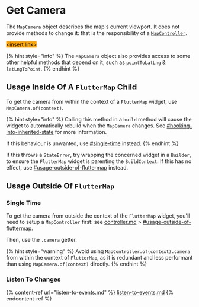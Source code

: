 # Get Camera

The `MapCamera` object describes the map's current viewport. It does not provide methods to change it: that is the responsibility of a [`MapController`](controller.md).

<mark style="background-color:orange;">\<insert link></mark>

{% hint style="info" %}
The `MapCamera` object also provides access to some other helpful methods that depend on it, such as `pointToLatLng` & `latLngToPoint`.
{% endhint %}

## Usage Inside Of A `FlutterMap` Child

To get the camera from within the context of a `FlutterMap` widget, use `MapCamera.of(context)`.

{% hint style="info" %}
Calling this method in a `build` method will cause the widget to automatically rebuild when the `MapCamera` changes. See [#hooking-into-inherited-state](../../plugins/making-a-plugin/creating-new-layers.md#hooking-into-inherited-state "mention") for more information.

If this behaviour is unwanted, use [#single-time](get-camera.md#single-time "mention") instead.
{% endhint %}

If this throws a `StateError`, try wrapping the concerned widget in a `Builder`, to ensure the `FlutterMap` widget is parenting the `BuildContext`. If this has no effect, use [#usage-outside-of-fluttermap](get-camera.md#usage-outside-of-fluttermap "mention") instead.

## Usage Outside Of `FlutterMap`

### Single Time

To get the camera from outside the context of the `FlutterMap` widget, you'll need to setup a `MapController` first: see [controller.md](controller.md "mention") > [#usage-outside-of-fluttermap](controller.md#usage-outside-of-fluttermap "mention").

Then, use the `.camera` getter.

{% hint style="warning" %}
Avoid using `MapController.of(context).camera` from within the context of `FlutterMap`, as it is redundant and less performant than using `MapCamera.of(context)` directly.
{% endhint %}

### Listen To Changes

{% content-ref url="listen-to-events.md" %}
[listen-to-events.md](listen-to-events.md)
{% endcontent-ref %}

